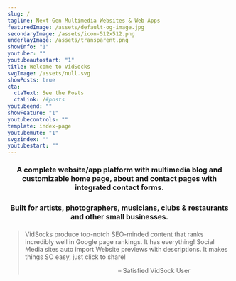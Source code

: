 ```yaml
---
slug: /
tagline: Next-Gen Multimedia Websites & Web Apps
featuredImage: /assets/default-og-image.jpg
secondaryImage: /assets/icon-512x512.png
underlayImage: /assets/transparent.png
showInfo: "1"
youtuber: ""
youtubeautostart: "1"
title: Welcome to VidSocks
svgImage: /assets/null.svg
showPosts: true
cta:
  ctaText: See the Posts
  ctaLink: /#posts
youtubeend: ""
showFeature: "1"
youtubecontrols: ""
template: index-page
youtubemute: "1"
svgzindex: ""
youtubestart: ""
---
```

<h3 class="" style="color:; font-weight:bold; font-size:115%; margin:1rem 0; text-align:center; padding:5px; border-radius:12px;">
A complete website/app platform with multimedia blog and customizable home page, about and contact pages with integrated contact forms. </h3>

<h3 class="" style="color:; font-weight:bold; font-size:115%; margin:1rem 0; text-align:center; padding:5px; border-radius:12px;"> Built for artists, photographers, musicians, clubs &amp; restaurants and other small businesses.
</h3>

<blockquote>
<p>VidSocks produce top-notch SEO-minded content that ranks incredibly well in Google page rankings. It has everything! Social Media sites auto import Website previews with descriptions. It makes things SO easy, just click to share!</p>
<div style="text-align:right; padding-right:20%;"> – Satisfied VidSock User</div>
</blockquote>